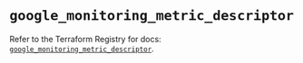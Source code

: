 # `google_monitoring_metric_descriptor`

Refer to the Terraform Registry for docs: [`google_monitoring_metric_descriptor`](https://registry.terraform.io/providers/hashicorp/google-beta/5.35.0/docs/resources/google_monitoring_metric_descriptor).
